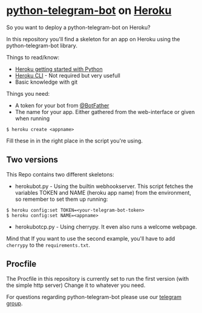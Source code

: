 # [python-telegram-bot](https://github.com/python-telegram-bot/python-telegram-bot/) on [Heroku](https://www.heroku.com/)

So you want to deploy a python-telegram-bot on Heroku?

In this repository you'll find a skeleton for an app on Heroku using the python-telegram-bot library.

Things to read/know:
* [Heroku getting started with Python](https://devcenter.heroku.com/articles/getting-started-with-python#introduction)
* [Heroku CLI](https://devcenter.heroku.com/categories/command-line) - Not required but very usefull
* Basic knowledge with git

Things you need:
* A token for your bot from [@BotFather](https://t.me/botfather)
* The name for your app. Either gathered from the web-interface or given when running

```
$ heroku create <appname>
```

Fill these in in the right place in the script you're using.

## Two versions
This Repo contains two different skeletons:
* herokubot.py - Using the builtin webhookserver. This script fetches the variables TOKEN and NAME (heroku app name) from the environment, so remember to set them up running:
```
$ heroku config:set TOKEN=<your-telegram-bot-token>
$ heroku config:set NAME=<appname>
```
* herokubotcp.py - Using cherrypy. It even also runs a welcome webpage.

Mind that If you want to use the second example, you'll have to add `cherrypy` to the `requirements.txt`.

## Procfile
The Procfile in this repository is currently set to run the first version (with the simple http server) Change it to whatever you need.



For questions regarding python-telegram-bot please use our [telegram group](https://t.me/pythontelegrambotgroup).

